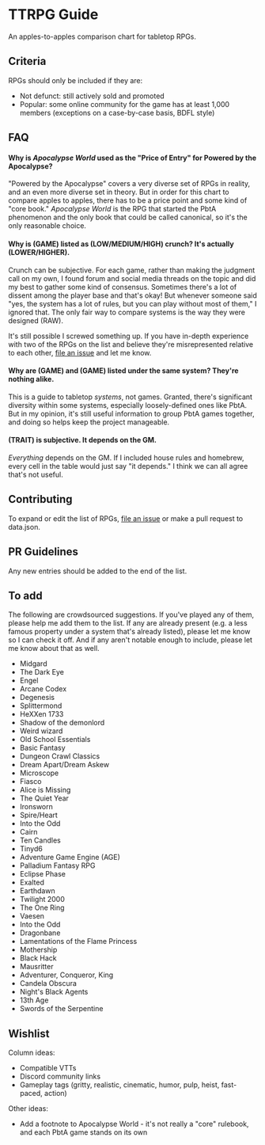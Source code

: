 # TTRPG Guide

An apples-to-apples comparison chart for tabletop RPGs.

## Criteria

RPGs should only be included if they are:

- Not defunct: still actively sold and promoted
- Popular: some online community for the game has at least 1,000 members (exceptions on a case-by-case basis, BDFL style)

## FAQ

#### Why is *Apocalypse World* used as the "Price of Entry" for Powered by the Apocalypse?

"Powered by the Apocalypse" covers a very diverse set of RPGs in reality, and an even more diverse set in theory. But in order for this chart to compare apples to apples, there has to be a price point and some kind of "core book." *Apocalypse World* is the RPG that started the PbtA phenomenon and the only book that could be called canonical, so it's the only reasonable choice.

#### Why is (GAME) listed as (LOW/MEDIUM/HIGH) crunch? It's actually (LOWER/HIGHER).

Crunch can be subjective. For each game, rather than making the judgment call on my own, I found forum and social media threads on the topic and did my best to gather some kind of consensus. Sometimes there's a lot of dissent among the player base and that's okay! But whenever someone said "yes, the system has a lot of rules, but you can play without most of them," I ignored that. The only fair way to compare systems is the way they were designed (RAW).

It's still possible I screwed something up. If you have in-depth experience with two of the RPGs on the list and believe they're misrepresented relative to each other, [file an issue](https://github.com/isaaclyman/ttrpg-guide/issues/new/choose) and let me know.

#### Why are (GAME) and (GAME) listed under the same system? They're nothing alike.

This is a guide to tabletop *systems*, not games. Granted, there's significant diversity within some systems, especially loosely-defined ones like PbtA. But in my opinion, it's still useful information to group PbtA games together, and doing so helps keep the project manageable.

#### (TRAIT) is subjective. It depends on the GM.

_Everything_ depends on the GM. If I included house rules and homebrew, every cell in the table would just say "it depends." I think we can all agree that's not useful.

## Contributing

To expand or edit the list of RPGs, [file an issue](https://github.com/isaaclyman/ttrpg-guide/issues/new/choose) or make a pull request to data.json.

## PR Guidelines

Any new entries should be added to the end of the list.

## To add

The following are crowdsourced suggestions. If you've played any of them, please help me add them to the list. If any are already present (e.g. a less famous property under a system that's already listed), please let me know so I can check it off. And if any aren't notable enough to include, please let me know about that as well.

- Midgard
- The Dark Eye
- Engel
- Arcane Codex
- Degenesis
- Splittermond
- HeXXen 1733
- Shadow of the demonlord
- Weird wizard
- Old School Essentials
- Basic Fantasy
- Dungeon Crawl Classics
- Dream Apart/Dream Askew
- Microscope
- Fiasco
- Alice is Missing
- The Quiet Year
- Ironsworn
- Spire/Heart
- Into the Odd
- Cairn
- Ten Candles
- Tinyd6
- Adventure Game Engine (AGE)
- Palladium Fantasy RPG
- Eclipse Phase
- Exalted
- Earthdawn
- Twilight 2000
- The One Ring
- Vaesen
- Into the Odd
- Dragonbane
- Lamentations of the Flame Princess
- Mothership
- Black Hack
- Mausritter
- Adventurer, Conqueror, King
- Candela Obscura
- Night's Black Agents
- 13th Age
- Swords of the Serpentine

## Wishlist

Column ideas:

- Compatible VTTs
- Discord community links
- Gameplay tags (gritty, realistic, cinematic, humor, pulp, heist, fast-paced, action)

Other ideas:

- Add a footnote to Apocalypse World - it's not really a "core" rulebook, and each PbtA game stands on its own